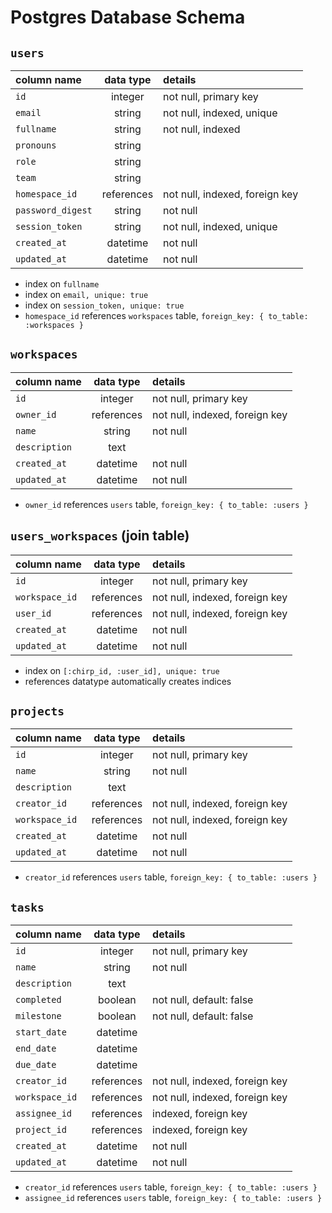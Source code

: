 # Postgres Database Schema

## `users`

| column name       | data type  | details                        |
| :---------------- | :--------: | :----------------------------- |
| `id`              |  integer   | not null, primary key          |
| `email`           |   string   | not null, indexed, unique      |
| `fullname`        |   string   | not null, indexed              |
| `pronouns`        |   string   |                                |
| `role`            |   string   |                                |
| `team`            |   string   |                                |
| `homespace_id`    | references | not null, indexed, foreign key |
| `password_digest` |   string   | not null                       |
| `session_token`   |   string   | not null, indexed, unique      |
| `created_at`      |  datetime  | not null                       |
| `updated_at`      |  datetime  | not null                       |

- index on `fullname`
- index on `email, unique: true`
- index on `session_token, unique: true`
- `homespace_id` references `workspaces` table, `foreign_key: { to_table: :workspaces }`

## `workspaces`

| column name   | data type  | details                        |
| :------------ | :--------: | :----------------------------- |
| `id`          |  integer   | not null, primary key          |
| `owner_id`    | references | not null, indexed, foreign key |
| `name`        |   string   | not null                       |
| `description` |    text    |                                |
| `created_at`  |  datetime  | not null                       |
| `updated_at`  |  datetime  | not null                       |

- `owner_id` references `users` table, `foreign_key: { to_table: :users }`

## `users_workspaces` (join table)

| column name    | data type  | details                        |
| :------------- | :--------: | :----------------------------- |
| `id`           |  integer   | not null, primary key          |
| `workspace_id` | references | not null, indexed, foreign key |
| `user_id`      | references | not null, indexed, foreign key |
| `created_at`   |  datetime  | not null                       |
| `updated_at`   |  datetime  | not null                       |

- index on `[:chirp_id, :user_id], unique: true`
- references datatype automatically creates indices

## `projects`

| column name    | data type  | details                        |
| :------------- | :--------: | :----------------------------- |
| `id`           |  integer   | not null, primary key          |
| `name`         |   string   | not null                       |
| `description`  |    text    |                                |
| `creator_id`   | references | not null, indexed, foreign key |
| `workspace_id` | references | not null, indexed, foreign key |
| `created_at`   |  datetime  | not null                       |
| `updated_at`   |  datetime  | not null                       |

- `creator_id` references `users` table, `foreign_key: { to_table: :users }`

## `tasks`

| column name    | data type  | details                        |
| :------------- | :--------: | :----------------------------- |
| `id`           |  integer   | not null, primary key          |
| `name`         |   string   | not null                       |
| `description`  |    text    |                                |
| `completed`    |  boolean   | not null, default: false       |
| `milestone`    |  boolean   | not null, default: false       |
| `start_date`   |  datetime  |                                |
| `end_date`     |  datetime  |                                |
| `due_date`     |  datetime  |                                |
| `creator_id`   | references | not null, indexed, foreign key |
| `workspace_id` | references | not null, indexed, foreign key |
| `assignee_id`  | references | indexed, foreign key           |
| `project_id`   | references | indexed, foreign key           |
| `created_at`   |  datetime  | not null                       |
| `updated_at`   |  datetime  | not null                       |

- `creator_id` references `users` table, `foreign_key: { to_table: :users }`
- `assignee_id` references `users` table, `foreign_key: { to_table: :users }`
